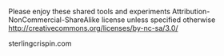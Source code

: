 Please enjoy these shared tools and experiments
Attribution-NonCommercial-ShareAlike license
unless specified otherwise 
http://creativecommons.org/licenses/by-nc-sa/3.0/

 sterlingcrispin.com